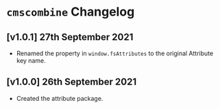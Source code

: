 # `cmscombine` Changelog

## [v1.0.1] 27th September 2021

- Renamed the property in `window.fsAttributes` to the original Attribute key name.

## [v1.0.0] 26th September 2021

- Created the attribute package.
